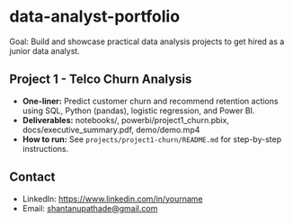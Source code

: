 # data-analyst-portfolio

Goal: Build and showcase practical data analysis projects to get hired as a junior data analyst.

## Project 1 - Telco Churn Analysis
- **One-liner:** Predict customer churn and recommend retention actions using SQL, Python (pandas), logistic regression, and Power BI.
- **Deliverables:** notebooks/, powerbi/project1_churn.pbix, docs/executive_summary.pdf, demo/demo.mp4
- **How to run:** See `projects/project1-churn/README.md` for step-by-step instructions.

## Contact
- LinkedIn: https://www.linkedin.com/in/yourname
- Email: shantanupathade@gmail.com
